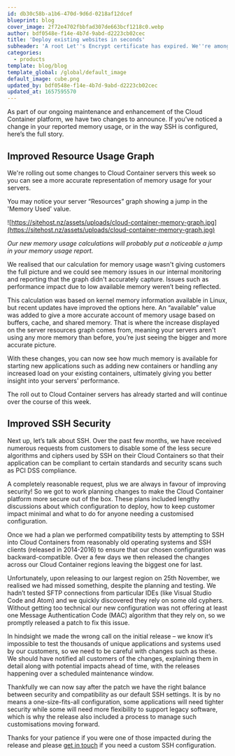 ```yaml
---
id: db30c58b-a1b6-470d-9d6d-0218af12dcef
blueprint: blog
cover_image: 2f72e4702fbbfad307de663bcf1218c0.webp
author: bdf0548e-f14e-4b7d-9abd-d2223cb02cec
title: 'Deploy existing websites in seconds'
subheader: 'A root Let''s Encrypt certificate has expired. We''re among many service providers working to resolve the knock-on effects.'
categories:
  - products
template: blog/blog
template_global: /global/default_image
default_image: cube.png
updated_by: bdf0548e-f14e-4b7d-9abd-d2223cb02cec
updated_at: 1657595570
---
```

As part of our ongoing maintenance and enhancement of the Cloud Container platform, we have two changes to announce. If you’ve noticed a change in your reported memory usage, or in the way SSH is configured, here’s the full story.

## **Improved Resource Usage Graph**

We're rolling out some changes to Cloud Container servers this week so you can see a more accurate representation of memory usage for your servers.

You may notice your server “Resources” graph showing a jump in the 'Memory Used' value.

![https://sitehost.nz/assets/uploads/cloud-container-memory-graph.jpg](https://sitehost.nz/assets/uploads/cloud-container-memory-graph.jpg)

*Our new memory usage calculations will probably put a noticeable a jump in your memory usage report.*

We realised that our calculation for memory usage wasn't giving customers the full picture and we could see memory issues in our internal monitoring and reporting that the graph didn't accurately capture. Issues such as performance impact due to low available memory weren’t being reflected.

This calculation was based on kernel memory information available in Linux, but recent updates have improved the options here. An “available” value was added to give a more accurate account of memory usage based on buffers, cache, and shared memory. That is where the increase displayed on the server resources graph comes from, meaning your servers aren't using any more memory than before, you’re just seeing the bigger and more accurate picture.

With these changes, you can now see how much memory is available for starting new applications such as adding new containers or handling any increased load on your existing containers, ultimately giving you better insight into your servers' performance.

The roll out to Cloud Container servers has already started and will continue over the course of this week.

## **Improved SSH Security**

Next up, let’s talk about SSH. Over the past few months, we have received numerous requests from customers to disable some of the less secure algorithms and ciphers used by SSH on their Cloud Containers so that their application can be compliant to certain standards and security scans such as PCI DSS compliance.

A completely reasonable request, plus we are always in favour of improving security! So we got to work planning changes to make the Cloud Container platform more secure out of the box. These plans included lengthy discussions about which configuration to deploy, how to keep customer impact minimal and what to do for anyone needing a customised configuration.

Once we had a plan we performed compatibility tests by attempting to SSH into Cloud Containers from reasonably old operating systems and SSH clients (released in 2014-2016) to ensure that our chosen configuration was backward-compatible. Over a few days we then released the changes across our Cloud Container regions leaving the biggest one for last.

Unfortunately, upon releasing to our largest region on 25th November, we realised we had missed something, despite the planning and testing. We hadn’t tested SFTP connections from particular IDEs (like Visual Studio Code and Atom) and we quickly discovered they rely on some old cyphers. Without getting too technical our new configuration was not offering at least one Message Authentication Code (MAC) algorithm that they rely on, so we promptly released a patch to fix this issue.

In hindsight we made the wrong call on the initial release – we know it’s impossible to test the thousands of unique applications and systems used by our customers, so we need to be careful with changes such as these. We should have notified all customers of the changes, explaining them in detail along with potential impacts ahead of time, with the releases happening over a scheduled maintenance window.

Thankfully we can now say after the patch we have the right balance between security and compatibility as our default SSH settings. It is by no means a one-size-fits-all configuration, some applications will need tighter security while some will need more flexibility to support legacy software, which is why the release also included a process to manage such customisations moving forward.

Thanks for your patience if you were one of those impacted during the release and please [get in touch](https://sitehost.nz/contact) if you need a custom SSH configuration.